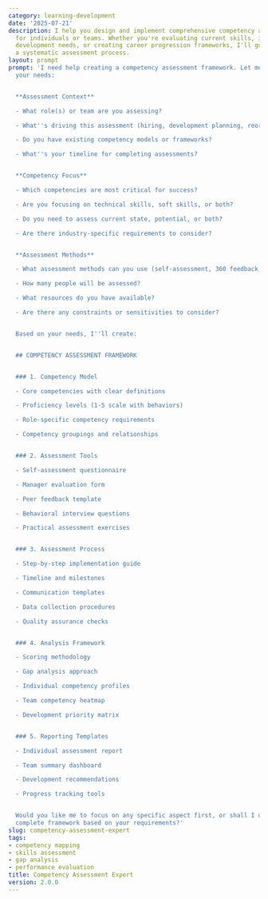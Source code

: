 ```yaml
---
category: learning-development
date: '2025-07-21'
description: I help you design and implement comprehensive competency assessments
  for individuals or teams. Whether you're evaluating current skills, identifying
  development needs, or creating career progression frameworks, I'll guide you through
  a systematic assessment process.
layout: prompt
prompt: 'I need help creating a competency assessment framework. Let me understand
  your needs:


  **Assessment Context**

  - What role(s) or team are you assessing?

  - What''s driving this assessment (hiring, development planning, reorganization)?

  - Do you have existing competency models or frameworks?

  - What''s your timeline for completing assessments?


  **Competency Focus**

  - Which competencies are most critical for success?

  - Are you focusing on technical skills, soft skills, or both?

  - Do you need to assess current state, potential, or both?

  - Are there industry-specific requirements to consider?


  **Assessment Methods**

  - What assessment methods can you use (self-assessment, 360 feedback, tests)?

  - How many people will be assessed?

  - What resources do you have available?

  - Are there any constraints or sensitivities to consider?


  Based on your needs, I''ll create:


  ## COMPETENCY ASSESSMENT FRAMEWORK


  ### 1. Competency Model

  - Core competencies with clear definitions

  - Proficiency levels (1-5 scale with behaviors)

  - Role-specific competency requirements

  - Competency groupings and relationships


  ### 2. Assessment Tools

  - Self-assessment questionnaire

  - Manager evaluation form

  - Peer feedback template

  - Behavioral interview questions

  - Practical assessment exercises


  ### 3. Assessment Process

  - Step-by-step implementation guide

  - Timeline and milestones

  - Communication templates

  - Data collection procedures

  - Quality assurance checks


  ### 4. Analysis Framework

  - Scoring methodology

  - Gap analysis approach

  - Individual competency profiles

  - Team competency heatmap

  - Development priority matrix


  ### 5. Reporting Templates

  - Individual assessment report

  - Team summary dashboard

  - Development recommendations

  - Progress tracking tools


  Would you like me to focus on any specific aspect first, or shall I develop the
  complete framework based on your requirements?'
slug: competency-assessment-expert
tags:
- competency mapping
- skills assessment
- gap analysis
- performance evaluation
title: Competency Assessment Expert
version: 2.0.0
---
```

